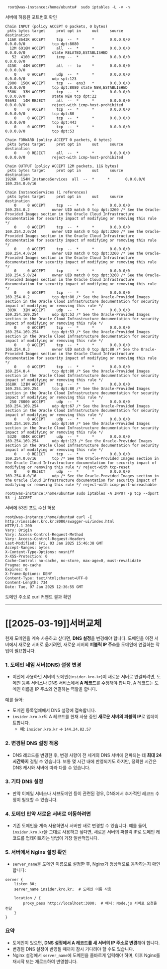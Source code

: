

```shell
 root@was-instance:/home/ubuntu#  sudo iptables -L -v -n
```
서버에 허용된 포트번호 확인

```
Chain INPUT (policy ACCEPT 0 packets, 0 bytes)
 pkts bytes target     prot opt in     out     source               destination
 116K 8643K ACCEPT     tcp  --  *      *       0.0.0.0/0            0.0.0.0/0            tcp dpt:8080
  12M 6018M ACCEPT     all  --  *      *       0.0.0.0/0            0.0.0.0/0            state RELATED,ESTABLISHED
   52  4100 ACCEPT     icmp --  *      *       0.0.0.0/0            0.0.0.0/0
 415K   44M ACCEPT     all  --  lo     *       0.0.0.0/0            0.0.0.0/0
    0     0 ACCEPT     udp  --  *      *       0.0.0.0/0            0.0.0.0/0            udp spt:123
 2900  150K ACCEPT     tcp  --  ens3   *       0.0.0.0/0            0.0.0.0/0            tcp dpt:8080 state NEW,ESTABLISHED
 550K   33M ACCEPT     tcp  --  *      *       0.0.0.0/0            0.0.0.0/0            state NEW tcp dpt:22
95693   14M REJECT     all  --  *      *       0.0.0.0/0            0.0.0.0/0            reject-with icmp-host-prohibited
    0     0 ACCEPT     tcp  --  *      *       0.0.0.0/0            0.0.0.0/0            tcp dpt:80
    0     0 ACCEPT     tcp  --  *      *       0.0.0.0/0            0.0.0.0/0            tcp dpt:443
    0     0 ACCEPT     tcp  --  *      *       0.0.0.0/0            0.0.0.0/0            tcp dpt:53

Chain FORWARD (policy ACCEPT 0 packets, 0 bytes)
 pkts bytes target     prot opt in     out     source               destination
    0     0 REJECT     all  --  *      *       0.0.0.0/0            0.0.0.0/0            reject-with icmp-host-prohibited

Chain OUTPUT (policy ACCEPT 12M packets, 11G bytes)
 pkts bytes target     prot opt in     out     source               destination
1926K  154M InstanceServices  all  --  *      *       0.0.0.0/0            169.254.0.0/16

Chain InstanceServices (1 references)
 pkts bytes target     prot opt in     out     source               destination
    0     0 ACCEPT     tcp  --  *      *       0.0.0.0/0            169.254.0.2          owner UID match 0 tcp dpt:3260 /* See the Oracle-Provided Images section in the Oracle Cloud Infrastructure documentation for security impact of modifying or removing this rule */
    0     0 ACCEPT     tcp  --  *      *       0.0.0.0/0            169.254.2.0/24       owner UID match 0 tcp dpt:3260 /* See the Oracle-Provided Images section in the Oracle Cloud Infrastructure documentation for security impact of modifying or removing this rule */
    0     0 ACCEPT     tcp  --  *      *       0.0.0.0/0            169.254.4.0/24       owner UID match 0 tcp dpt:3260 /* See the Oracle-Provided Images section in the Oracle Cloud Infrastructure documentation for security impact of modifying or removing this rule */
    0     0 ACCEPT     tcp  --  *      *       0.0.0.0/0            169.254.5.0/24       owner UID match 0 tcp dpt:3260 /* See the Oracle-Provided Images section in the Oracle Cloud Infrastructure documentation for security impact of modifying or removing this rule */
    0     0 ACCEPT     tcp  --  *      *       0.0.0.0/0            169.254.0.2          tcp dpt:80 /* See the Oracle-Provided Images section in the Oracle Cloud Infrastructure documentation for security impact of modifying or removing this rule */
 303K   32M ACCEPT     udp  --  *      *       0.0.0.0/0            169.254.169.254      udp dpt:53 /* See the Oracle-Provided Images section in the Oracle Cloud Infrastructure documentation for security impact of modifying or removing this rule */
    0     0 ACCEPT     tcp  --  *      *       0.0.0.0/0            169.254.169.254      tcp dpt:53 /* See the Oracle-Provided Images section in the Oracle Cloud Infrastructure documentation for security impact of modifying or removing this rule */
    0     0 ACCEPT     tcp  --  *      *       0.0.0.0/0            169.254.0.3          owner UID match 0 tcp dpt:80 /* See the Oracle-Provided Images section in the Oracle Cloud Infrastructure documentation for security impact of modifying or removing this rule */
    0     0 ACCEPT     tcp  --  *      *       0.0.0.0/0            169.254.0.4          tcp dpt:80 /* See the Oracle-Provided Images section in the Oracle Cloud Infrastructure documentation for security impact of modifying or removing this rule */
1618K  121M ACCEPT     tcp  --  *      *       0.0.0.0/0            169.254.169.254      tcp dpt:80 /* See the Oracle-Provided Images section in the Oracle Cloud Infrastructure documentation for security impact of modifying or removing this rule */
  250 78000 ACCEPT     udp  --  *      *       0.0.0.0/0            169.254.169.254      udp dpt:67 /* See the Oracle-Provided Images section in the Oracle Cloud Infrastructure documentation for security impact of modifying or removing this rule */
    0     0 ACCEPT     udp  --  *      *       0.0.0.0/0            169.254.169.254      udp dpt:69 /* See the Oracle-Provided Images section in the Oracle Cloud Infrastructure documentation for security impact of modifying or removing this rule */
 5320  404K ACCEPT     udp  --  *      *       0.0.0.0/0            169.254.169.254      udp dpt:123 /* See the Oracle-Provided Images section in the Oracle Cloud Infrastructure documentation for security impact of modifying or removing this rule */
    0     0 REJECT     tcp  --  *      *       0.0.0.0/0            169.254.0.0/16       tcp /* See the Oracle-Provided Images section in the Oracle Cloud Infrastructure documentation for security impact of modifying or removing this rule */ reject-with tcp-reset
    0     0 REJECT     udp  --  *      *       0.0.0.0/0            169.254.0.0/16       udp /* See the Oracle-Provided Images section in the Oracle Cloud Infrastructure documentation for security impact of modifying or removing this rule */ reject-with icmp-port-unreachable

```


```shell
root@was-instance:/home/ubuntu# sudo iptables -A INPUT -p tcp --dport 53 -j ACCEPT
```
서버에 53번 포트 수신 허용


```shell
root@was-instance:/home/ubuntu# curl -I http://inssider.kro.kr:8080/swagger-ui/index.html
HTTP/1.1 200
Vary: Origin
Vary: Access-Control-Request-Method
Vary: Access-Control-Request-Headers
Last-Modified: Fri, 03 Jan 2025 15:46:38 GMT
Accept-Ranges: bytes
X-Content-Type-Options: nosniff
X-XSS-Protection: 0
Cache-Control: no-cache, no-store, max-age=0, must-revalidate
Pragma: no-cache
Expires: 0
X-Frame-Options: DENY
Content-Type: text/html;charset=UTF-8
Content-Length: 734
Date: Tue, 07 Jan 2025 12:36:55 GMT

```
도메인 주소로 curl 커맨드 결과 확인




---
# [[2025-03-19]]서버교체


현재 도메인을 계속 사용하고 싶다면, **DNS 설정**을 변경해야 합니다. 도메인을 이전 서버에서 새로운 서버로 옮기려면, 새로운 서버의 **퍼블릭 IP 주소**를 도메인에 연결하는 작업이 필요합니다.

### 1. **도메인 네임 서버(DNS) 설정 변경**

- 이전에 사용하던 서버의 도메인(`insider.kro.kr`)이 새로운 서버로 연결되려면, 도메인 등록 서비스나 DNS 서비스에서 **A 레코드**를 수정해야 합니다. A 레코드는 도메인 이름을 IP 주소와 연결하는 역할을 합니다.

예를 들어:

- 도메인 등록업체에서 DNS 설정에 접속합니다.
- `insider.kro.kr`의 A 레코드를 현재 사용 중인 **새로운 서버의 퍼블릭 IP**로 업데이트합니다.
    - 예: `insider.kro.kr` → `144.24.82.57`

### 2. **변경된 DNS 설정 적용**

- DNS 레코드를 변경한 후, 변경 사항이 전 세계의 DNS 서버에 전파되는 데 **최대 24시간까지** 걸릴 수 있습니다. 보통 몇 시간 내에 반영되기도 하지만, 정확한 시간은 DNS 캐시와 서버에 따라 다를 수 있습니다.

### 3. **기타 DNS 설정**

- 만약 이메일 서비스나 서브도메인 등이 관련된 경우, DNS에서 추가적인 레코드 수정이 필요할 수 있습니다.

### 4. **도메인 만약 새로운 서버로 이동하려면**

- 기존 도메인을 계속 사용하면서 서버만 새로 변경할 수 있습니다. 예를 들어, `insider.kro.kr`을 그대로 사용하고 싶다면, 새로운 서버의 퍼블릭 IP로 도메인 레코드를 업데이트하는 방법이 가장 일반적입니다.

### 5. **서버에서 Nginx 설정 확인**

- `server_name`을 도메인 이름으로 설정한 후, Nginx가 정상적으로 동작하는지 확인합니다:

```nginx
server {
    listen 80;
    server_name insider.kro.kr;  # 도메인 이름 사용

    location / {
        proxy_pass http://localhost:3000;  # 예시: Node.js 서버로 요청을 전달
    }
}
```

### 요약

- 도메인이 있으면, **DNS 설정에서 A 레코드를 새 서버의 IP 주소로 변경**해야 합니다.
- 변경된 DNS 설정이 반영될 때까지 잠시 기다려야 할 수도 있습니다.
- Nginx 설정에서 `server_name`에 도메인을 올바르게 입력해야 하며, 이후 Nginx를 재시작 또는 재로드하여 반영합니다.